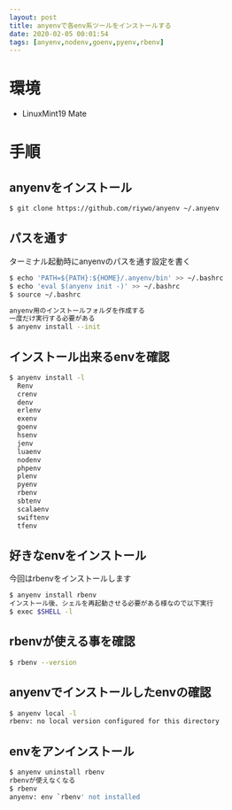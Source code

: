 ```yaml
---
layout: post
title: anyenvで各env系ツールをインストールする
date: 2020-02-05 00:01:54
tags: [anyenv,nodenv,goenv,pyenv,rbenv]
---
```


# 環境

- LinuxMint19 Mate

# 手順

## anyenvをインストール

```bash
$ git clone https://github.com/riywo/anyenv ~/.anyenv
```

## パスを通す

ターミナル起動時にanyenvのパスを通す設定を書く

```bash
$ echo 'PATH=${PATH}:${HOME}/.anyenv/bin' >> ~/.bashrc
$ echo 'eval $(anyenv init -)' >> ~/.bashrc
$ source ~/.bashrc

anyenv用のインストールフォルダを作成する
一度だけ実行する必要がある
$ anyenv install --init
```

## インストール出来るenvを確認

```bash
$ anyenv install -l
  Renv
  crenv
  denv
  erlenv
  exenv
  goenv
  hsenv
  jenv
  luaenv
  nodenv
  phpenv
  plenv
  pyenv
  rbenv
  sbtenv
  scalaenv
  swiftenv
  tfenv
```

## 好きなenvをインストール

今回はrbenvをインストールします

```bash
$ anyenv install rbenv
インストール後、シェルを再起動させる必要がある様なので以下実行
$ exec $SHELL -l
```

## rbenvが使える事を確認

```bash
$ rbenv --version
```

## anyenvでインストールしたenvの確認

```bash
$ anyenv local -l
rbenv: no local version configured for this directory
```

## envをアンインストール

```bash
$ anyenv uninstall rbenv
rbenvが使えなくなる
$ rbenv
anyenv: env `rbenv' not installed
```
